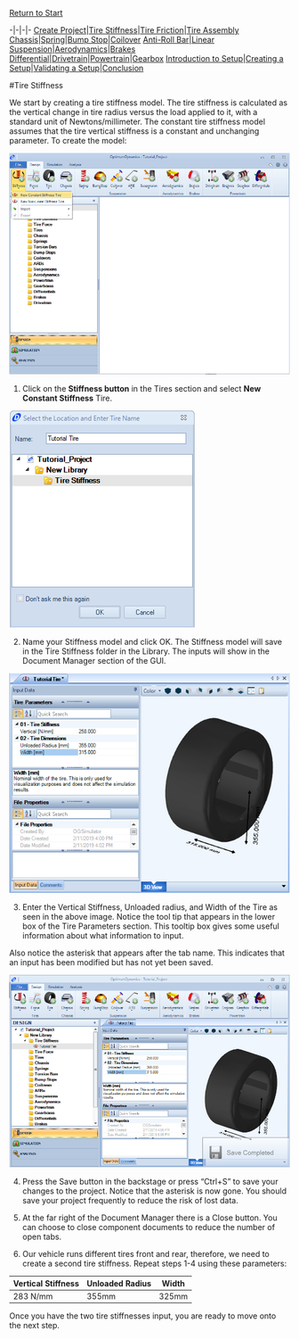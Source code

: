 [Return to Start](1_Tutorial_1.md)

-|-|-|-
[Create Project](../2_Create_Project.md)|[Tire Stiffness](../3_Tire_Stiffness.md)|[Tire Friction](../4_Tire_Friction.md)|[Tire Assembly](../5_TireAssy.md)
[Chassis](../6_Chassis.md)|[Spring](../7_Spring.md)|[Bump Stop](../8_BumpStop.md)|[Coilover](../9_Coilover.md)
[Anti-Roll Bar](../10_ARB.md)|[Linear Suspension](../11_LinearSus.md)|[Aerodynamics](../12_Aero.md)|[Brakes](../13_Brakes.md)
[Differential](../14_Diff.md)|[Drivetrain](../15_DT.md)|[Powertrain](../16_Powertrain.md)|[Gearbox](../17_Gearbox.md)
[Introduction to Setup](../18_Setupintro.md)|[Creating a Setup](../19_Setup.md)|[Validating a Setup](../20_ValidateSetup.md)|[Conclusion](../21_Conclusion.md)

#Tire Stiffness

We start by creating a tire stiffness model. The tire stiffness is calculated as the vertical change in tire radius versus the load applied to it, with a standard unit of Newtons/millimeter. The constant tire stiffness model assumes that the tire vertical stiffness is a constant and unchanging parameter. To create the model:

![Stiffness Button](../img/constant_stiff_tire.png)

1) Click on the __Stiffness button__ in the Tires section and select __New Constant Stiffness__ Tire.

![Tire Name](../img/tire_stiff_name.PNG)

2) Name your Stiffness model and click OK. The Stiffness model will save in the Tire Stiffness folder in the Library. The inputs will show in the Document Manager section of the GUI. 

![Tire Parameters](../img/tire_stiff_param.png)

3) Enter the Vertical Stiffness, Unloaded radius, and Width of the Tire as seen in the above image. Notice the tool tip that appears in the lower box of the Tire Parameters section. This tooltip box gives some useful information about what information to input. 

Also notice the asterisk that appears after the tab name. This indicates that an input has been modified but has not yet been saved.

![Save Tire](../img/save_tire.png)

4) Press the Save button in the backstage or press “Ctrl+S” to save your changes to the project. Notice that the asterisk is now gone. You should save your project frequently to reduce the risk of lost data. 

5) At the far right of the Document Manager there is a Close button. You can choose to close component documents to reduce the number of open tabs.

6) Our vehicle runs different tires front and rear, therefore, we need to create a second tire stiffness.  Repeat steps 1-4 using these parameters:

Vertical Stiffness|Unloaded Radius|Width
-|-|-
283 N/mm|355mm|325mm

Once you have the two tire stiffnesses input, you are ready to move onto the next step.